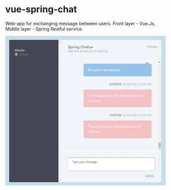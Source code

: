 # vue-spring-chat
Web-app for exchanging message between users. Front layer - Vue.Js, Middle layer - Spring Restful service. 


![Dashboard](dashboard.jpg)
